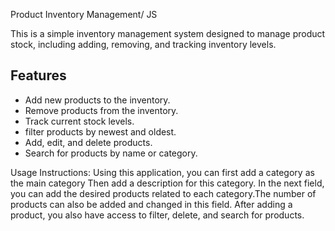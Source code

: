 Product Inventory Management/ JS

This is a simple inventory management system designed to manage product stock, including adding, removing, and tracking inventory levels.

## Features

- Add new products to the inventory.
- Remove products from the inventory.
- Track current stock levels.
- filter products by newest and oldest.
- Add, edit, and delete products.
- Search for products by name or category.

Usage Instructions:
Using this application, you can first add a category as the main category Then add a description for this category.
In the next field, you can add the desired products related to each category.The number of products can also be added and changed in this field.
After adding a product, you also have access to filter, delete, and search for products.
